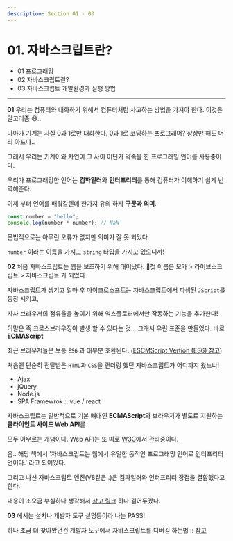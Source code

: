 ```yaml
---
description: Section 01 - 03
---
```


# 01. 자바스크립트란?

* 01 프로그래밍
*  02 자바스크립트란?
* 03 자바스크립트 개발환경과 실행 방법

***

**01** 우리는 컴퓨터와 대화하기 위해서 컴퓨터처럼 사고하는 방법을 가져야 한다. 이것은 알고리즘 😅..&#x20;

나아가 기계는 사실 0과 1로만 대화한다. 0과 1로 코딩하는 프로그래머? 상상만 해도 머리 아프다..&#x20;

그래서 우리는 기계어와 자연어 그 사이 어딘가 약속을 한 프로그래밍 언어를 사용중이다.

우리가 프로그래밍한 언어는 **컴파일러**와 **인터프리터**를 통해 컴퓨터가 이해하기 쉽게 번역해준다.

이제 부터 언어를 배워갈텐데 한가지 유의 하자 **구문과 의미**.&#x20;

```javascript
const number = "hello";
console.log(number * number); // NaN
```

문법적으로는 아무런 오류가 없지만 의미가 잘 못 되었다.&#x20;

`number` 이라는 이름을 가지고 `string` 타입을 가지고 있으니까!





**02** 처음 자바스크립트는 웹을 보조하기 위해 태어났다. 첫 이름은 모카 > 라이브스크립트 > 자바스크립트 가 되었다.

자바스크립트가 생기고 얼마 후 마이크로소프트는 자바스크립트에서 파생된 `JScript`를 등장 시키고,

자사 브라우저의 점유율을 높이기 위해 익스플로러에서만 작동하는 기능을 추가한다!

이말은 즉 크로스브라우징이 발생 할 수 있다는 것... 그래서 우린 표준을 만들었다. 바로 **ECMAScript**

최근 브라우저들은 보통 `ES6`  과 대부분 호환된다. ([ESCMScript Vertion (ES6) 참고](https://velog.io/@zioo/ES6-%EB%AC%B8%EB%B2%95%EC%A0%95%EB%A6%AC))

처음엔 단순히 전달받은 `HTML`과 `CSS`을 랜더링 했던 자바스크립트가 어디까지 왔느냐!

* Ajax
* jQuery
* Node.js
* SPA Framewrok :: vue / react&#x20;



자바스크립트는 일반적으로 기본 뼈대인 **ECMAScript**와 브라우저가 별도로 지원하는 **클라이언트 사이드 Web API**를

모두 아우르는 개념이다. Web API는 또 따로 [W3C](https://www.w3.org/)에서 관리중이다.

음.. 해당 책에서 '자바스크립트는 웹에서 유일한 동적인 프로그래밍 언어로 인터프리터 언어다.' 라고 되어있다.

그리고 나선 자바스크립트 엔진(V8같은..)은 컴파일러와 인터프리터 장점을 결합했다고 한다.

내용이 조오금 부실하다 생각해서 [참고 링크](https://velog.io/@seungchan\_\_y/%EC%9E%90%EB%B0%94%EC%8A%A4%ED%81%AC%EB%A6%BD%ED%8A%B8%EB%8A%94-Compiler-Interpreter-%EC%96%B8%EC%96%B4%EB%8B%A4) 하나 걸어두겠다.





**03** 에서는 설치나 개발자 도구 설명등이라 나는 PASS!

하나 조금 더 찾아봤던건 개발자 도구에서 자바스크립트를 디버깅 하는법 :: [참고](https://developer.chrome.com/docs/devtools/javascript/)

